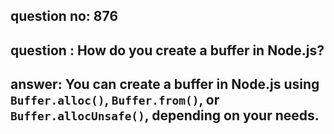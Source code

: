 
      
## question no: 876

## question : How do you create a buffer in Node.js?

## answer: You can create a buffer in Node.js using `Buffer.alloc()`, `Buffer.from()`, or `Buffer.allocUnsafe()`, depending on your needs.
      